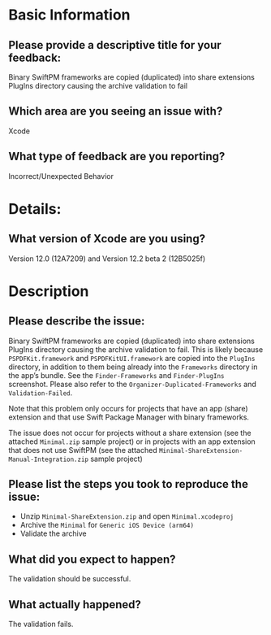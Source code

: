 # Basic Information

## Please provide a descriptive title for your feedback:

Binary SwiftPM frameworks are copied (duplicated) into share extensions PlugIns directory causing the archive validation to fail

## Which area are you seeing an issue with?

Xcode

## What type of feedback are you reporting?

Incorrect/Unexpected Behavior

# Details:

## What version of Xcode are you using?

Version 12.0 (12A7209) and Version 12.2 beta 2 (12B5025f)

# Description

## Please describe the issue:

Binary SwiftPM frameworks are copied (duplicated) into share extensions PlugIns directory causing the archive validation to fail. This is likely because `PSPDFKit.framework` and `PSPDFKitUI.framework` are copied into the `PlugIns` directory, in addition to them being already into the `Frameworks` directory in the app’s bundle. See the `Finder-Frameworks` and `Finder-PlugIns` screenshot. Please also refer to the `Organizer-Duplicated-Frameworks` and `Validation-Failed`.

Note that this problem only occurs for projects that have an app (share) extension and that use Swift Package Manager with binary frameworks.

The issue does not occur for projects without a share extension (see the attached `Minimal.zip` sample project) or in projects with an app extension that does not use SwiftPM (see the attached `Minimal-ShareExtension-Manual-Integration.zip` sample project) 

## Please list the steps you took to reproduce the issue:

- Unzip `Minimal-ShareExtension.zip` and open `Minimal.xcodeproj`
- Archive the `Minimal` for `Generic iOS Device (arm64)`
- Validate the archive

## What did you expect to happen?

The validation should be successful.

## What actually happened?

The validation fails.
